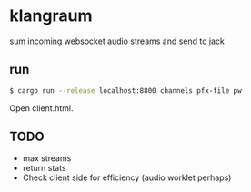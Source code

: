 # klangraum
sum incoming websocket audio streams and send to jack

## run

``` bash
$ cargo run --release localhost:8800 channels pfx-file pw
```

Open client.html.

## TODO
* max streams
* return stats
* Check client side for efficiency (audio worklet perhaps)

